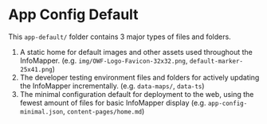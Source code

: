 # App Config Default #

This `app-default/` folder contains 3 major types of files and folders.

1. A static home for default images and other assets used throughout the InfoMapper. (e.g. `img/OWF-Logo-Favicon-32x32.png`, `default-marker-25x41.png`)
2. The developer testing environment files and folders for actively updating the InfoMapper incrementally. (e.g. `data-maps/`, `data-ts`)
3. The minimal configuration default for deployment to the web, using the fewest amount of files for basic InfoMapper display (e.g. `app-config-minimal.json`, `content-pages/home.md`)


